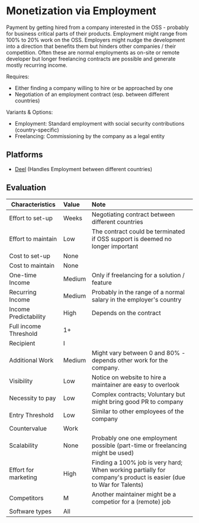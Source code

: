 # Monetization via Employment

Payment by getting hired from a company interested in the OSS - probably for business critical parts of their products. 
Employment might range from 100% to 20% work on the OSS. Employers might nudge the development into a direction that benefits them but hinders other companies / their competition. 
Often these are normal employments as on-site or remote developer but longer freelancing contracts are possible and generate mostly recurring income.

Requires:
* Either finding a company willing to hire or be approached by one
* Negotiation of an employment contract (esp. between different countries)

Variants & Options:
* Employment: Standard employment with social security contributions (country-specific)
* Freelancing: Commissioning by the company as a legal entity

## Platforms
* [Deel](https://www.letsdeel.com/) (Handles Employment between different countries)

## Evaluation

| Characteristics                   | Value  | Note |
| --------------------------------- |:------ |:---- |
| Effort to set-up                  | Weeks  | Negotiating contract between different countries
| Effort to maintain                | Low    | The contract could be terminated if OSS support is deemed no longer important
| Cost to set-up                    | None   | 
| Cost to maintain                  | None   | 
| One-time Income                   | Medium | Only if freelancing for a solution / feature
| Recurring Income                  | Medium | Probably in the range of a normal salary in the employer's country
| Income Predictability             | High   | Depends on the contract
| Full income Threshold             | 1+     | 
| Recipient                         | I      | 
| Additional Work                   | Medium | Might vary between 0 and 80% - depends other work for the company.
| Visibility                        | Low    | Notice on website to hire a maintainer are easy to overlook
| Necessity to pay                  | Low    | Complex contracts; Voluntary but might bring good PR to company
| Entry Threshold                   | Low    | Similar to other employees of the company
| Countervalue                      | Work   | 
| Scalability                       | None   | Probably one one employment possible (part-time or freelancing might be used)
| Effort for marketing              | High   | Finding a 100% job is very hard; When working partially for company's product is easier (due to War for Talents)
| Competitors                       | M      | Another maintainer might be a competior for a (remote) job
| Software types                    | All    | 
